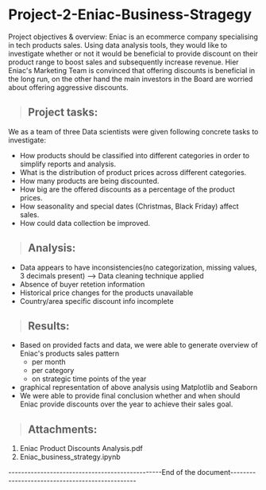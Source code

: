 # Project-2-Eniac-Business-Stragegy

Project objectives & overview:
Eniac is an ecommerce company specialising in tech products sales. Using data analysis tools, they would like to investigate whether or not it would be beneficial to 
provide discount on their product range to boost sales and subsequently increase revenue.
Hier Eniac's Marketing Team is convinced that offering discounts is beneficial in the long run, on the other hand the main investors in the Board are worried about offering aggressive discounts.

>## Project tasks: 
We as a team of three Data scientists were given following concrete tasks to investigate:
- How products should be classified into different categories in order to simplify reports and analysis.
- What is the distribution of product prices across different categories.
- How many products are being discounted.
- How big are the offered discounts as a percentage of the product prices.
- How seasonality and special dates (Christmas, Black Friday) affect sales.
- How could data collection be improved.

>## Analysis:
- Data appears to have inconsistencies(no categorization, missing values, 3 decimals present) --> Data cleaning technique applied
- Absence of buyer retetion information
- Historical price changes for the products unavailable 
- Country/area specific discount info incomplete



>## Results:
- Based on provided facts and data, we were able to generate overview of Eniac's products sales pattern
    - per month
    - per category 
    - on strategic time points of the year
- graphical representation of above analysis using Matplotlib and Seaborn
- We were able to provide final conclusion whether and when should Eniac provide discounts over the year to achieve their sales goal.

>## Attachments: 
  1. Eniac Product Discounts Analysis.pdf
  2. Eniac_business_strategy.ipynb

------------------------------------------------End of the document------------------------------------------------
  
